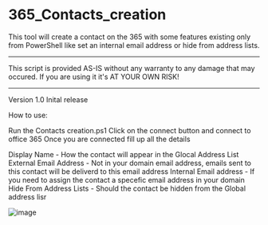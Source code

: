 # 365_Contacts_creation

This tool will create a contact on the 365 with some features existing only from PowerShell like set an internal email address or hide from address lists.

*********************************************************************************
This script is provided AS-IS without any warranty to any damage that may occured.
If you are using it it's AT YOUR OWN RISK!
*********************************************************************************

Version 1.0
Inital release

How to use:

Run the Contacts creation.ps1
Click on the connect button and connect to office 365
Once you are connected fill up all the details

Display Name - How the contact will appear in the Glocal Address List
External Email Address - Not in your domain email address, emails sent to this contact will be deliverd to this email address
Internal Email address - If you need to assign the contact a specefic email address in your domain
Hide From Address Lists - Should the contact be hidden from the Global address lisr

![image](https://user-images.githubusercontent.com/71331120/151762405-703c86ef-f6b1-4a52-a403-bff8ba07c686.png)
